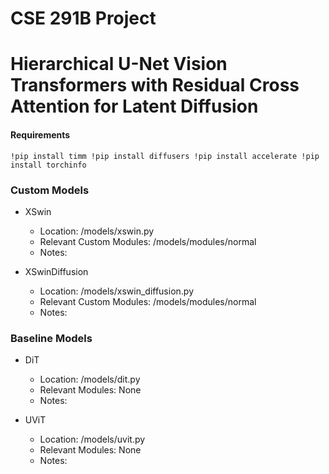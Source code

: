 # CSE 291B Project
# Hierarchical U-Net Vision Transformers with Residual Cross Attention for Latent Diffusion

#### Requirements
`
!pip install timm
!pip install diffusers
!pip install accelerate
!pip install torchinfo
`

### Custom Models
- XSwin
  - Location: /models/xswin.py
  - Relevant Custom Modules: /models/modules/normal
  - Notes: 

- XSwinDiffusion
  - Location: /models/xswin_diffusion.py
  - Relevant Custom Modules: /models/modules/normal
  - Notes: 

### Baseline Models
- DiT
  - Location: /models/dit.py
  - Relevant Modules: None
  - Notes: 

- UViT
  - Location: /models/uvit.py
  - Relevant Modules: None
  - Notes: 
